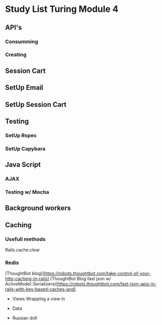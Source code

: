 # Study List Turing Module 4

## API's

### Consumming

### Creating

## Session Cart

## SetUp Email

## SetUp Session Cart

## Testing

### SetUp Rspec

### SetUp Capybara

## Java Script

### AJAX

### Testing w/ Mocha

## Background workers

## Caching

### Usefull methods

Rails.cache.clear

### Redis

(ThoughtBot blog)[https://robots.thoughtbot.com/take-control-of-your-http-caching-in-rails]
(ThoughtBot Blog fast json w/ ActiveModel::Serializers)[https://robots.thoughtbot.com/fast-json-apis-in-rails-with-key-based-caches-and]
 * Views
     Wrapping a view in


 * Data
 * Russian doll
